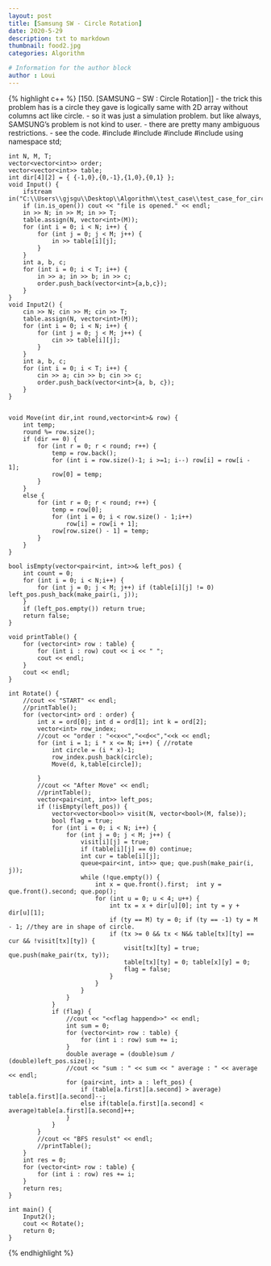 ```yaml
---
layout: post
title: [Samsung SW - Circle Rotation]
date: 2020-5-29
description: txt to markdown
thumbnail: food2.jpg
categories: Algorithm

# Information for the author block
author : Loui
---
```


{% highlight c++ %}
	﻿[150. [SAMSUNG – SW : Circle Rotation]] 
	- the trick this problem has is a circle they gave is logically same with 2D array without columns act like circle.
	- so it was just a simulation problem. but like always, SAMSUNG’s problem is not kind to user.
	- there are pretty many ambiguous restrictions.
	- see the code.
	#include<iostream>
	#include<fstream>
	#include<vector>
	#include<queue>
	using namespace std;
	
	int N, M, T;
	vector<vector<int>> order;
	vector<vector<int>> table;
	int dir[4][2] = { {-1,0},{0,-1},{1,0},{0,1} };
	void Input() {
		ifstream in("C:\\Users\\gjsgu\\Desktop\\Algorithm\\test_case\\test_case_for_circle_rotation.txt");
		if (in.is_open()) cout << "file is opened." << endl;
		in >> N; in >> M; in >> T;
		table.assign(N, vector<int>(M));
		for (int i = 0; i < N; i++) {
			for (int j = 0; j < M; j++) {
				in >> table[i][j];
			}
		}
		int a, b, c;
		for (int i = 0; i < T; i++) {
			in >> a; in >> b; in >> c;
			order.push_back(vector<int>{a,b,c});
		}
	}
	void Input2() {
		cin >> N; cin >> M; cin >> T;
		table.assign(N, vector<int>(M));
		for (int i = 0; i < N; i++) {
			for (int j = 0; j < M; j++) {
				cin >> table[i][j];
			}
		}
		int a, b, c;
		for (int i = 0; i < T; i++) {
			cin >> a; cin >> b; cin >> c;
			order.push_back(vector<int>{a, b, c});
		}
	}
	
	
	void Move(int dir,int round,vector<int>& row) {
		int temp;
		round %= row.size();
		if (dir == 0) {
			for (int r = 0; r < round; r++) {
				temp = row.back();
				for (int i = row.size()-1; i >=1; i--) row[i] = row[i - 1];
				row[0] = temp;
			}
		}
		else {
			for (int r = 0; r < round; r++) {
				temp = row[0];
				for (int i = 0; i < row.size() - 1;i++) 
					row[i] = row[i + 1];
				row[row.size() - 1] = temp;
			}
		}
	}
	
	bool isEmpty(vector<pair<int, int>>& left_pos) {
		int count = 0;
		for (int i = 0; i < N;i++) {
			for (int j = 0; j < M; j++) if (table[i][j] != 0) left_pos.push_back(make_pair(i, j));
		}
		if (left_pos.empty()) return true;
		return false;
	}
	
	void printTable() {
		for (vector<int> row : table) {
			for (int i : row) cout << i << " ";
			cout << endl;
		}
		cout << endl;
	}
	
	int Rotate() {
		//cout << "START" << endl;
		//printTable();
		for (vector<int> ord : order) {
			int x = ord[0]; int d = ord[1]; int k = ord[2];
			vector<int> row_index;
			//cout << "order : "<<x<<","<<d<<","<<k << endl;
			for (int i = 1; i * x <= N; i++) { //rotate
				int circle = (i * x)-1;
				row_index.push_back(circle);
				Move(d, k,table[circle]);
				
			}
			//cout << "After Move" << endl;
			//printTable();
			vector<pair<int, int>> left_pos;
			if (!isEmpty(left_pos)) {
				vector<vector<bool>> visit(N, vector<bool>(M, false));
				bool flag = true;
				for (int i = 0; i < N; i++) {
					for (int j = 0; j < M; j++) {
						visit[i][j] = true;
						if (table[i][j] == 0) continue;
						int cur = table[i][j];
						queue<pair<int, int>> que; que.push(make_pair(i, j));
						while (!que.empty()) {
							int x = que.front().first;  int y = que.front().second; que.pop();
							for (int u = 0; u < 4; u++) {
								int tx = x + dir[u][0]; int ty = y + dir[u][1];
								if (ty == M) ty = 0; if (ty == -1) ty = M - 1; //they are in shape of circle.
								if (tx >= 0 && tx < N&& table[tx][ty] == cur && !visit[tx][ty]) {
									visit[tx][ty] = true; que.push(make_pair(tx, ty));
									table[tx][ty] = 0; table[x][y] = 0;
									flag = false;
								}
							}
						}
					}
				}
				if (flag) {
					//cout << "<<flag happend>>" << endl;
					int sum = 0;
					for (vector<int> row : table) {
						for (int i : row) sum += i;
					}
					double average = (double)sum / (double)left_pos.size();
					//cout << "sum : " << sum << " average : " << average << endl;
					for (pair<int, int> a : left_pos) {
						if (table[a.first][a.second] > average) table[a.first][a.second]--;
						else if(table[a.first][a.second] < average)table[a.first][a.second]++;
					}
				}
			}
			//cout << "BFS resulst" << endl;
			//printTable();
		}
		int res = 0;
		for (vector<int> row : table) {
			for (int i : row) res += i;
		}
		return res;
	}
	
	int main() {
		Input2();
		cout << Rotate();
		return 0;
	}
	
	
	
	
{% endhighlight %}
